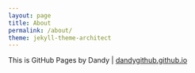 ```yaml
---
layout: page
title: About
permalink: /about/
theme: jekyll-theme-architect
---
```


This is GitHub Pages by Dandy | [dandygithub.github.io](https://dandygithub.github.io)
